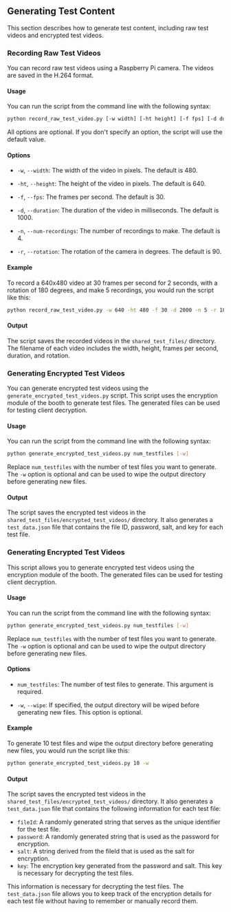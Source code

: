 ## Generating Test Content

This section describes how to generate test content, including raw test videos and encrypted test videos.

### Recording Raw Test Videos

You can record raw test videos using a Raspberry Pi camera. The videos are saved in the H.264 format.

#### Usage

You can run the script from the command line with the following syntax:

```bash
python record_raw_test_video.py [-w width] [-ht height] [-f fps] [-d duration] [-n num-recordings] [-r rotation]
```

All options are optional. If you don't specify an option, the script will use the default value.

#### Options

- `-w`, `--width`: The width of the video in pixels. The default is 480.

- `-ht`, `--height`: The height of the video in pixels. The default is 640.

- `-f`, `--fps`: The frames per second. The default is 30.

- `-d`, `--duration`: The duration of the video in milliseconds. The default is 1000.

- `-n`, `--num-recordings`: The number of recordings to make. The default is 4.

- `-r`, `--rotation`: The rotation of the camera in degrees. The default is 90.

#### Example

To record a 640x480 video at 30 frames per second for 2 seconds, with a rotation of 180 degrees, and make 5 recordings, you would run the script like this:

```bash
python record_raw_test_video.py -w 640 -ht 480 -f 30 -d 2000 -n 5 -r 180
```

#### Output

The script saves the recorded videos in the `shared_test_files/` directory. The filename of each video includes the width, height, frames per second, duration, and rotation.

### Generating Encrypted Test Videos

You can generate encrypted test videos using the `generate_encrypted_test_videos.py` script. This script uses the encryption module of the booth to generate test files. The generated files can be used for testing client decryption.

#### Usage

You can run the script from the command line with the following syntax:

```bash
python generate_encrypted_test_videos.py num_testfiles [-w]
```

Replace `num_testfiles` with the number of test files you want to generate. The `-w` option is optional and can be used to wipe the output directory before generating new files.

#### Output

The script saves the encrypted test videos in the `shared_test_files/encrypted_test_videos/` directory. It also generates a `test_data.json` file that contains the file ID, password, salt, and key for each test file.

### Generating Encrypted Test Videos

This script allows you to generate encrypted test videos using the encryption module of the booth. The generated files can be used for testing client decryption.

#### Usage

You can run the script from the command line with the following syntax:

```bash
python generate_encrypted_test_videos.py num_testfiles [-w]
```

Replace `num_testfiles` with the number of test files you want to generate. The `-w` option is optional and can be used to wipe the output directory before generating new files.

#### Options

- `num_testfiles`: The number of test files to generate. This argument is required.

- `-w`, `--wipe`: If specified, the output directory will be wiped before generating new files. This option is optional.

#### Example

To generate 10 test files and wipe the output directory before generating new files, you would run the script like this:

```bash
python generate_encrypted_test_videos.py 10 -w
```

#### Output

The script saves the encrypted test videos in the `shared_test_files/encrypted_test_videos/` directory. It also generates a `test_data.json` file that contains the following information for each test file:

- `fileId`: A randomly generated string that serves as the unique identifier for the test file.
- `password`: A randomly generated string that is used as the password for encryption.
- `salt`: A string derived from the fileId that is used as the salt for encryption.
- `key`: The encryption key generated from the password and salt. This key is necessary for decrypting the test files.

This information is necessary for decrypting the test files. The `test_data.json` file allows you to keep track of the encryption details for each test file without having to remember or manually record them.